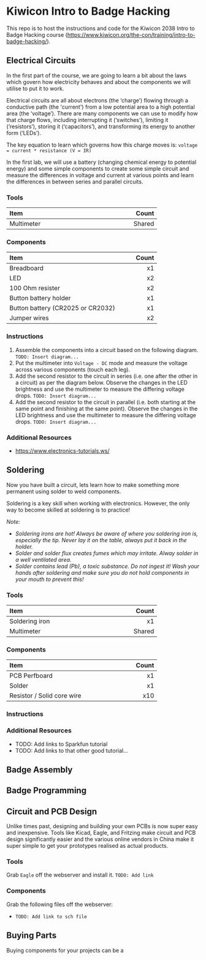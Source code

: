 # Kiwicon Intro to Badge Hacking

This repo is to host the instructions and code for the Kiwicon 2038 Intro to Badge Hacking course (https://www.kiwicon.org/the-con/training/intro-to-badge-hacking/).

## Electrical Circuits

In the first part of the course, we are going to learn a bit about the laws which govern how electricity behaves and about the components we will utilise to put it to work.

Electrical circuits are all about electrons (the ‘charge’) flowing through a conductive path (the 'current') from a low potential area to a high potential area (the ‘voltage’). There are many components we can use to modify how that charge flows, including interrupting it (‘switches’), limiting it (‘resistors’), storing it (‘capacitors’), and transforming its energy to another form (‘LEDs’).

The key equation to learn which governs how this charge moves is:
```voltage = current * resistance (V = IR)```

In the first lab, we will use a battery (changing chemical energy to potential energy) and some simple components to create some simple circuit and measure the differences in voltage and current at various points and learn the differences in between series and parallel circuits.

### Tools

| Item &nbsp; &nbsp; &nbsp; &nbsp; &nbsp; &nbsp; &nbsp; &nbsp; &nbsp; &nbsp; &nbsp; &nbsp; &nbsp; &nbsp; &nbsp;&nbsp; &nbsp; &nbsp; &nbsp; &nbsp; &nbsp; &nbsp; &nbsp; &nbsp; &nbsp; &nbsp; &nbsp; &nbsp; &nbsp; | &nbsp; &nbsp; &nbsp; &nbsp; Count |
| --------------------------------- |-------:|
| Multimeter                        | Shared |

### Components

| Item &nbsp; &nbsp; &nbsp; &nbsp; &nbsp; &nbsp; &nbsp; &nbsp; &nbsp; &nbsp; &nbsp; &nbsp; &nbsp; &nbsp; &nbsp;&nbsp; &nbsp; &nbsp; &nbsp; &nbsp; &nbsp; &nbsp; &nbsp; &nbsp; &nbsp; &nbsp; &nbsp; &nbsp; &nbsp; | &nbsp; &nbsp; &nbsp; &nbsp; Count |
| --------------------------------- |-------:|
| Breadboard                        |     x1 |
| LED                               |     x2 |
| 100 Ohm resister                  |     x2 |
| Button battery holder             |     x1 |
| Button battery (CR2025 or CR2032) |     x1 |
| Jumper wires                      |     x2 |

### Instructions

1. Assemble the components into a circuit based on the following diagram.
```TODO: Insert diagram...```
2. Put the multimeter into `Voltage - DC` mode and measure the voltage across various components (touch each leg).
3. Add the second resistor to the circuit in series (i.e. one after the other in a circuit) as per the diagram below. Observe the changes in the LED brightness and use the multimeter to measure the differing voltage drops.
```TODO: Insert diagram...```
4. Add the second resistor to the circuit in parallel (i.e. both starting at the same point and finishing at the same point). Observe the changes in the LED brightness and use the multimeter to measure the differing voltage drops.
```TODO: Insert diagram...```

### Additional Resources
+ https://www.electronics-tutorials.ws/


## Soldering
Now you have built a circuit, lets learn how to make something more permanent using solder to weld components.

Soldering is a key skill when working with electronics. However, the only way to become skilled at soldering is to practice!

*Note:*

+ *Soldering irons are hot! Always be aware of where you soldering iron is, especially the tip. Never lay it on the table, always put it back in the holder.*
+ *Solder and solder flux creates fumes which may irritate. Alway solder in a well ventilated area.*
+ *Solder contains lead (Pb), a toxic substance. Do not ingest it! Wash your hands after soldering and make sure you do not hold components in your mouth to prevent this!*

### Tools

| Item &nbsp; &nbsp; &nbsp; &nbsp; &nbsp; &nbsp; &nbsp; &nbsp; &nbsp; &nbsp; &nbsp; &nbsp; &nbsp; &nbsp; &nbsp;&nbsp; &nbsp; &nbsp; &nbsp; &nbsp; &nbsp; &nbsp; &nbsp; &nbsp; &nbsp; &nbsp; &nbsp; &nbsp; &nbsp; | &nbsp; &nbsp; &nbsp; &nbsp; Count |
| --------------------------------- |-------:|
| Soldering iron                    |     x1 |
| Multimeter                        | Shared |

### Components

| Item &nbsp; &nbsp; &nbsp; &nbsp; &nbsp; &nbsp; &nbsp; &nbsp; &nbsp; &nbsp; &nbsp; &nbsp; &nbsp; &nbsp; &nbsp;&nbsp; &nbsp; &nbsp; &nbsp; &nbsp; &nbsp; &nbsp; &nbsp; &nbsp; &nbsp; &nbsp; &nbsp; &nbsp; &nbsp; | &nbsp; &nbsp; &nbsp; &nbsp; Count |
| --------------------------------- |-------:|
| PCB Perfboard                     |     x1 |
| Solder                            |     x1 |
| Resistor / Solid core wire        |    x10 |

### Instructions



### Additional Resources
+ TODO: Add links to Sparkfun tutorial
+ TODO: Add links to that other good tutorial...


## Badge Assembly


## Badge Programming

## Circuit and PCB Design

Unlike times past, designing and building your own PCBs is now super easy and inexpensive. Tools like Kicad, Eagle, and Fritzing make circuit and PCB design significantly easier and the various online vendors in China make it super simple to get your prototypes realised as actual products.

### Tools

Grab `Eagle` off the webserver and install it.
```TODO: Add link```

### Components

Grab the following files off the webserver:
+ ```TODO: Add link to sch file```


## Buying Parts
Buying components for your projects can be a 

